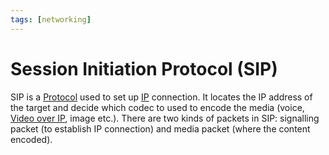 ```yaml
---
tags: [networking]
---
```


# Session Initiation Protocol (SIP)

SIP is a [Protocol](202209302229.md) used to set up [IP](202206151223.md)
connection. It locates the IP address of the target and decide which codec to
used to encode the media (voice, [Video over IP](202302201418.md), image etc.).
There are two kinds of packets in SIP: signalling packet (to establish IP
connection) and media packet (where the content encoded).
